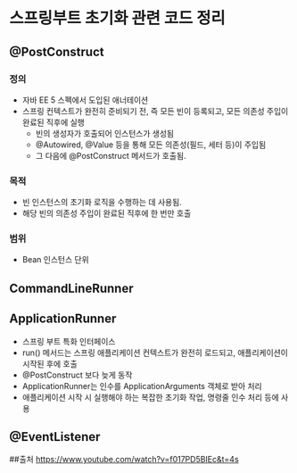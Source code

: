 # 스프링부트 초기화 관련 코드 정리

## @PostConstruct

### 정의
- 자바 EE 5 스펙에서 도입된 애너테이션
- 스프링 컨텍스트가 완전히 준비되기 전, 즉 모든 빈이 등록되고, 모든 의존성 주입이 완료된 직후에 실행
  - 빈의 생성자가 호출되어 인스턴스가 생성됨
  - @Autowired, @Value 등을 통해 모든 의존성(필드, 세터 등)이 주입됨
  - 그 다음에 @PostConstruct 메서드가 호출됨.

### 목적
- 빈 인스턴스의 초기화 로직을 수행하는 데 사용됨.
- 해당 빈의 의존성 주입이 완료된 직후에 한 번만 호출

### 범위
- Bean 인스턴스 단위

## CommandLineRunner

## ApplicationRunner
- 스프링 부트 특화 인터페이스
- run() 메서드는 스프링 애플리케이션 컨텍스트가 완전히 로드되고, 애플리케이션이 시작된 후에 호출
- @PostConstruct 보다 늦게 동작
- ApplicationRunner는 인수를 ApplicationArguments 객체로 받아 처리
- 애플리케이션 시작 시 실행해야 하는 복잡한 초기화 작업, 명령줄 인수 처리 등에 사용

## @EventListener

##출처
https://www.youtube.com/watch?v=f017PD5BIEc&t=4s